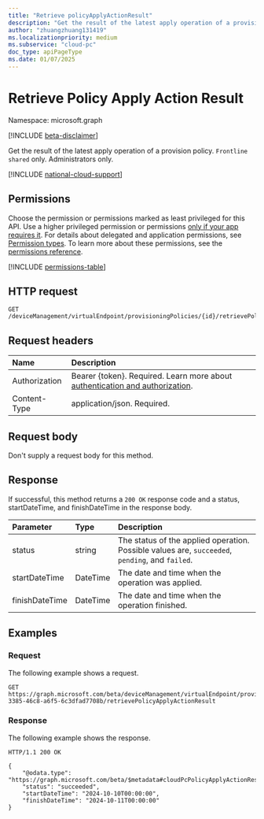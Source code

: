 ```yaml
---
title: "Retrieve policyApplyActionResult"
description: "Get the result of the latest apply operation of a provision policy. `Frontline shared` only. Administrators only."
author: "zhuangzhuang131419"
ms.localizationpriority: medium
ms.subservice: "cloud-pc"
doc_type: apiPageType
ms.date: 01/07/2025
---
```


# Retrieve Policy Apply Action Result

Namespace: microsoft.graph

[!INCLUDE [beta-disclaimer](../../includes/beta-disclaimer.md)]

Get the result of the latest apply operation of a provision policy. `Frontline shared` only. Administrators only.

[!INCLUDE [national-cloud-support](../../includes/global-us.md)]

## Permissions

Choose the permission or permissions marked as least privileged for this API. Use a higher privileged permission or permissions [only if your app requires it](/graph/permissions-overview#best-practices-for-using-microsoft-graph-permissions). For details about delegated and application permissions, see [Permission types](/graph/permissions-overview#permission-types). To learn more about these permissions, see the [permissions reference](/graph/permissions-reference).

<!-- { "blockType": "permissions", "name": "cloudpcprovisioningpolicy-retrievePolicyApplyActionResult" } -->
[!INCLUDE [permissions-table](../includes/permissions/cloudpcprovisioningpolicy-retrievePolicyApplyActionResult-permissions.md)]

## HTTP request

<!-- {
  "blockType": "ignored"
}
-->

``` http
GET /deviceManagement/virtualEndpoint/provisioningPolicies/{id}/retrievePolicyApplyActionResult
```

## Request headers

|Name|Description|
|:---|:---|
|Authorization|Bearer {token}. Required. Learn more about [authentication and authorization](/graph/auth/auth-concepts).|
|Content-Type|application/json. Required.|

## Request body

Don't supply a request body for this method.

## Response

If successful, this method returns a `200 OK` response code and a status, startDateTime, and finishDateTime in the response body.

|Parameter|Type|Description|
|:---|:---|:---|
|status|string|The status of the applied operation. Possible values are, `succeeded`, `pending`, and `failed`.|
|startDateTime|DateTime|The date and time when the operation was applied.|
|finishDateTime|DateTime|The date and time when the operation finished.|

## Examples

### Request

The following example shows a request.

<!-- {
  "blockType": "request",
  "name": "cloudpcprovisioningpolicy-retrievePolicyApplyActionResult"
}
-->

``` http
GET https://graph.microsoft.com/beta/deviceManagement/virtualEndpoint/provisioningPolicies/b0c2d35f-3385-46c8-a6f5-6c3dfad7708b/retrievePolicyApplyActionResult
```

### Response

The following example shows the response.

<!-- {
  "blockType": "response",
  "truncated": true,
  "@odata.type": "microsoft.graph.cloudPcPolicyApplyActionResult"
}
-->

``` http
HTTP/1.1 200 OK

{
    "@odata.type": "https://graph.microsoft.com/beta/$metadata#cloudPcPolicyApplyActionResult",
    "status": "succeeded",
    "startDateTime": "2024-10-10T00:00:00",
    "finishDateTime": "2024-10-11T00:00:00"
}
```
